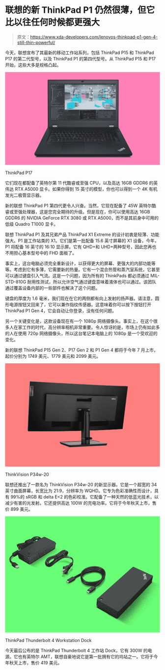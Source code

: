 # 联想的新 ThinkPad P1 仍然很薄，但它比以往任何时候都更强大

> 原文：<https://www.xda-developers.com/lenovos-thinkpad-p1-gen-4-still-thin-powerful/>

今天，联想宣布了其最新的移动工作站系列，包括 ThinkPad P15 和 ThinkPad P17 的第二代型号，以及 ThinkPad P1 的第四代型号。从 ThinkPad P15 和 P17 开始，这些大多是规格凸起。

 <picture>![Lenovo ThinkPad P17 with pink background](img/7e6123a07497f48c1061b5c653258480.png)</picture> 

ThinkPad P17

它们现在都配备了英特尔第 11 代酷睿或至强 CPU，以及高达 16GB GDDR6 的英伟达 RTX A5000 显卡。如果你得到 15 英寸的模型，你也可以得到一个 4K 有机发光二极管显示器。

新的联想 ThinkPad P1 第四代更令人兴奋。当然，它现在配备了 45W 英特尔酷睿或至强处理器，这是您完全期待的升级。但是现在，你可以使用高达 16GB GDDR6 的 NVIDIA GeForce RTX 3080 或 RTX A5000，而不是其前身中可用的低级 Quadro T1000 显卡。

联想 ThinkPad P1 及其兄弟产品 ThinkPad X1 Extreme 的设计初衷是轻薄、功能强大。P1 是工作站类的 X1。它们是第一批配备 15.6 英寸屏幕的 X1 设备，今年，P1 将配备 16 英寸的 16:10 显示屏。它有 QHD+和 UHD+两种型号，因此您再也不用担心基本型号中的 FHD 面板了。

事实上，这台电脑必须完全重新设计，以获得更大的屏幕、更强大的内部功能等等。考虑到它有多薄，它需要新的热量。它有一个混合热管和蒸汽室系统，它甚至可以通过键盘引入气流。这是一个问题，因为所有的 ThinkPads 都必须通过 MIL-STD-810G 耐用性测试，所以允许空气通过键盘意味着液体也可以通过。该团队通过覆盖设备内部的一些部件也解决了这个问题。

键盘的厚度为 1.6 毫米，我们现在在它的两侧都有向上发射的扬声器。请注意，圆形电源按钮又回来了，它可以兼作指纹传感器。这意味着你可以按下按钮打开 ThinkPad P1 Gen 4，它会自动让你登录，没有任何问题。

另一个关键变化是，这款设备现在有一个 1080p 网络摄像头。事实上，在这个很多人在家工作的时代，高分辨率相机非常重要。令人惊讶的是，市场上仍有如此多的人在使用 720p 网络摄像头，所以这台笔记本电脑上的 1080p 是一个受欢迎的变化。

新的联想 ThinkPad P15 Gen 2、P17 Gen 2 和 P1 Gen 4 都将于今年 7 月上市，起价分别为 1749 美元、1779 美元和 2099 美元。

 <picture>![Lenovo ThinkVision P34w-20 with peach background](img/211a13583aeb28555ac682464bf5976d.png)</picture> 

ThinkVision P34w-20

联想还推出了一款名为 ThinkVision P34w-20 的新显示器。它是一个超宽的 34 英寸曲面屏幕，长宽比为 21:9，分辨率为 WQHD。它专为色彩准确性而设计，具有 99%的 sRGB 和 delta E<2 的色彩校准。它配备了一种天然的低蓝光技术，以减少有害的光发射。它还提供高达 100W 的充电功率。它将于今年秋天上市，售价 899 美元。

 <picture>![ThinkPad Thunderbolt 4 Workstation Dock with green background](img/0104feca544da52fa0b92d6d7e705395.png)</picture> 

ThinkPad Thunderbolt 4 Workstation Dock

今天最后公布的是 ThinkPad Thunderbolt 4 工作站 Dock，它有 300W 的电源。它也有英特尔 AMT，联想自豪地说它是第一批拥有它的坞站之一。它将于今年秋天上市，售价 419 美元。